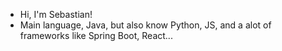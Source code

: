 - Hi, I'm Sebastian!
- Main language, Java, but also know Python, JS, and a alot of frameworks like Spring Boot, React...

<!---
sebastianflaviusdev/sebastianflaviusdev is a ✨ special ✨ repository because its `README.md` (this file) appears on your GitHub profile.
You can click the Preview link to take a look at your changes.
--->
